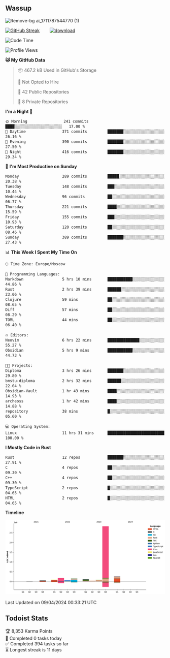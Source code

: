 ## Wassup

![Remove-bg ai_1711787544770 (1)](https://github.com/archeoss/archeoss/assets/68448737/e31def6e-524e-4c2b-930d-f672afbf4b77)

<!--
-->

[![GitHub Streak](http://github-readme-streak-stats.herokuapp.com?user=archeoss&theme=shades-of-purple&hide_border=true&date_format=j%20M%5B%20Y%5D)](https://git.io/streak-stats)&nbsp;&nbsp;&nbsp;&nbsp;&nbsp;&nbsp;&nbsp;&nbsp;[![download](https://user-images.githubusercontent.com/68448737/147796309-d8b65b1d-4dde-40d9-b03a-2b42aaa6cd43.jpeg)
](http://bmstu.ru/)

<!--START_SECTION:waka-->
![Code Time](http://img.shields.io/badge/Code%20Time-2%2C591%20hrs%2028%20mins-blue)

![Profile Views](http://img.shields.io/badge/Profile%20Views-23-blue)

**🐱 My GitHub Data** 

> 📦 467.2 kB Used in GitHub's Storage 
 > 
> 🚫 Not Opted to Hire
 > 
> 📜 42 Public Repositories 
 > 
> 🔑 8 Private Repositories 
 > 
**I'm a Night 🦉** 

```text
🌞 Morning                241 commits         ████░░░░░░░░░░░░░░░░░░░░░   17.00 % 
🌆 Daytime                371 commits         ███████░░░░░░░░░░░░░░░░░░   26.16 % 
🌃 Evening                390 commits         ███████░░░░░░░░░░░░░░░░░░   27.50 % 
🌙 Night                  416 commits         ███████░░░░░░░░░░░░░░░░░░   29.34 % 
```
📅 **I'm Most Productive on Sunday** 

```text
Monday                   289 commits         █████░░░░░░░░░░░░░░░░░░░░   20.38 % 
Tuesday                  148 commits         ███░░░░░░░░░░░░░░░░░░░░░░   10.44 % 
Wednesday                96 commits          ██░░░░░░░░░░░░░░░░░░░░░░░   06.77 % 
Thursday                 221 commits         ████░░░░░░░░░░░░░░░░░░░░░   15.59 % 
Friday                   155 commits         ███░░░░░░░░░░░░░░░░░░░░░░   10.93 % 
Saturday                 120 commits         ██░░░░░░░░░░░░░░░░░░░░░░░   08.46 % 
Sunday                   389 commits         ███████░░░░░░░░░░░░░░░░░░   27.43 % 
```


📊 **This Week I Spent My Time On** 

```text
🕑︎ Time Zone: Europe/Moscow

💬 Programming Languages: 
Markdown                 5 hrs 10 mins       ███████████░░░░░░░░░░░░░░   44.86 % 
Rust                     2 hrs 39 mins       ██████░░░░░░░░░░░░░░░░░░░   23.06 % 
Clojure                  59 mins             ██░░░░░░░░░░░░░░░░░░░░░░░   08.65 % 
Diff                     57 mins             ██░░░░░░░░░░░░░░░░░░░░░░░   08.29 % 
TOML                     44 mins             ██░░░░░░░░░░░░░░░░░░░░░░░   06.40 % 

🔥 Editors: 
Neovim                   6 hrs 22 mins       ██████████████░░░░░░░░░░░   55.27 % 
Obsidian                 5 hrs 9 mins        ███████████░░░░░░░░░░░░░░   44.73 % 

🐱‍💻 Projects: 
Diploma                  3 hrs 26 mins       ███████░░░░░░░░░░░░░░░░░░   29.80 % 
bmstu-diploma            2 hrs 32 mins       ██████░░░░░░░░░░░░░░░░░░░   22.04 % 
Obsidian-Vault           1 hr 43 mins        ████░░░░░░░░░░░░░░░░░░░░░   14.93 % 
archeoss                 1 hr 42 mins        ████░░░░░░░░░░░░░░░░░░░░░   14.88 % 
repository               38 mins             █░░░░░░░░░░░░░░░░░░░░░░░░   05.60 % 

💻 Operating System: 
Linux                    11 hrs 31 mins      █████████████████████████   100.00 % 
```

**I Mostly Code in Rust** 

```text
Rust                     12 repos            ███████░░░░░░░░░░░░░░░░░░   27.91 % 
C                        4 repos             ██░░░░░░░░░░░░░░░░░░░░░░░   09.30 % 
C++                      4 repos             ██░░░░░░░░░░░░░░░░░░░░░░░   09.30 % 
TypeScript               2 repos             █░░░░░░░░░░░░░░░░░░░░░░░░   04.65 % 
HTML                     2 repos             █░░░░░░░░░░░░░░░░░░░░░░░░   04.65 % 
```



**Timeline**

![Lines of Code chart](https://raw.githubusercontent.com/archeoss/archeoss/master/assets/bar_graph.png)


 Last Updated on 09/04/2024 00:33:21 UTC
<!--END_SECTION:waka-->

## Todoist Stats

<!-- TODO-IST:START -->
🏆  8,353 Karma Points           
🌸  Completed 0 tasks today           
✅  Completed 394 tasks so far           
⏳  Longest streak is 11 days
<!-- TODO-IST:END -->
